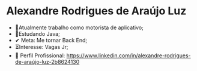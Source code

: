 # Alexandre Rodrigues de Araújo Luz

 - 🚗Atualmente trabalho como motorista de aplicativo;
 - 🚀Estudando Java; 
 - ✔ Meta: Me tornar Back End;
 - ⏳Interesse: Vagas Jr;
 - 🎯 Perfil Profissional: https://www.linkedin.com/in/alexandre-rodrigues-de-araújo-luz-2b8624130


